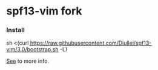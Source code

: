 # spf13-vim fork

### Install

sh <(curl https://raw.githubusercontent.com/Diullei/spf13-vim/3.0/bootstrap.sh -L)

[See](https://github.com/spf13/spf13-vim/blob/3.0/README.markdown) to more info.
